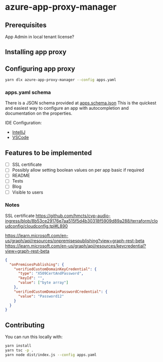 # azure-app-proxy-manager

## Prerequisites

App Admin in local tenant
license?

## Installing app proxy

## Configuring app proxy

```bash
yarn dlx azure-app-proxy-manager --config apps.yaml
```

### apps.yaml schema

There is a JSON schema provided at [apps.schema.json](apps.schema.json)
This is the quickest and easiest way to configure an app with autocompletion and documentation on the properties.

IDE Configuration:

- [IntelliJ](https://www.jetbrains.com/help/idea/json.html#ws_json_schema_add_custom)
- [VSCode](https://github.com/redhat-developer/vscode-yaml#associating-a-schema-to-a-glob-pattern-via-yamlschemas)

## Features to be implemented

- [ ] SSL certificate
- [ ] Possibly allow setting boolean values on per app basic if required
- [ ] README
- [ ] Tests
- [ ] Blog
- [ ] Visible to users

### Notes

SSL certificate
https://github.com/hmcts/cvp-audio-ingress/blob/8b53ce29176e7aa515f5d4b30318f5909d89a288/terraform/cloudconfig/cloudconfig.tpl#L890

https://learn.microsoft.com/en-us/graph/api/resources/onpremisespublishing?view=graph-rest-beta
https://learn.microsoft.com/en-us/graph/api/resources/keycredential?view=graph-rest-beta

```json
{
  "onPremisesPublishing": {
    "verifiedCustomDomainKeyCredential": {
      "type": "X509CertAndPassword",
      "keyId": "",
      "value": ["byte array"]
    },
    "verifiedCustomDomainPasswordCredential": {
      "value": "Password12"
    }
  }
}
```

## Contributing

You can run this locally with:

```bash
yarn install
yarn tsc -p .
yarn node dist/index.js --config apps.yaml
```
